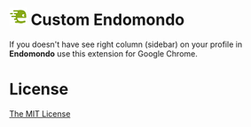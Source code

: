 # ![Image](https://raw.githubusercontent.com/piecioshka/custom-endomondo/master/images/thumbs/32x32.png) Custom Endomondo

If you doesn't have see right column (sidebar) on your profile in **Endomondo** use this extension for Google Chrome.

# License

[The MIT License][0]

[0]: http://piecioshka.mit-license.org/
